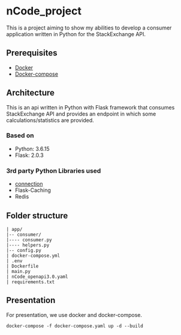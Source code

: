 # nCode_project

This is a project aiming to show my abilities to develop a consumer application written in Python for the StackExchange API.

## Prerequisites

- [Docker](https://www.docker.com/)
- [Docker-compose](https://docs.docker.com/compose/install/)

## Architecture

This is an api written in Python with Flask framework that consumes StackExchange API
and provides an endpoint in which some calculations/statistics are provided.

### Based on

- Python: 3.6.15
- Flask: 2.0.3

### 3rd party Python Libraries used

- [connection](https://connexion.readthedocs.io/en/latest/)
- Flask-Caching
- Redis

## Folder structure

    | app/
    |-- consumer/
    |---- consumer.py
    |---- helpers.py
    |-- config.py
    | docker-compose.yml
    | .env
    | Dockerfile
    | main.py
    | nCode_openapi3.0.yaml
    | requirements.txt

## Presentation

For presentation, we use docker and docker-compose.

``` 
docker-compose -f docker-compose.yaml up -d --build
```
